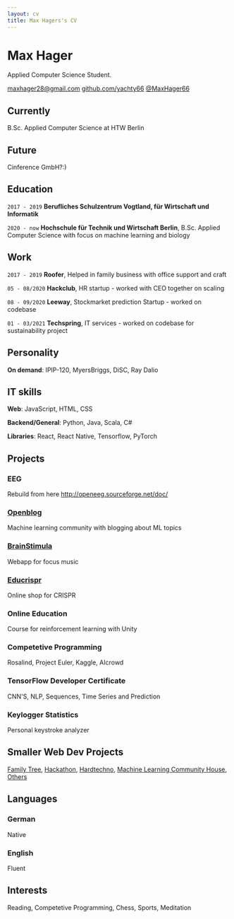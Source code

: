 ```yaml
---
layout: cv
title: Max Hagers's CV
---
```


# Max Hager


Applied Computer Science Student.

<div id="webaddress">
    <a href = "mailto: maxhager28@gmail.com">maxhager28@gmail.com</a>
    <a href="https://github.com/yachty66">github.com/yachty66</a>
    <a href="https://twitter.com/MaxHager66">@MaxHager66</a>
</div>

## Currently

B.Sc. Applied Computer Science at HTW Berlin

## Future

Cinference GmbH?:)

## Education

`2017 - 2019`
**Berufliches Schulzentrum Vogtland, für Wirtschaft und Informatik**

`2020 - now`
**Hochschule für Technik und Wirtschaft Berlin**, 
B.Sc. Applied Computer Science with focus on machine learning and biology

## Work

`2017 - 2019`
**Roofer**, Helped in family business with office support and craft

`05 - 08/2020`
**Hackclub**, HR startup - worked with CEO together on scaling

`08 - 09/2020`
**Leeway**, Stockmarket prediction Startup - worked on codebase

`01 - 03/2021`
**Techspring**, IT services - worked on codebase for sustainability project

## Personality

**On demand**: IPIP-120, MyersBriggs, DiSC, Ray Dalio

## IT skills

**Web**: JavaScript, HTML, CSS

**Backend/General**: Python, Java, Scala, C#

**Libraries**: React, React Native, Tensorflow, PyTorch

## Projects

### EEG

Rebuild from here http://openeeg.sourceforge.net/doc/

### [Openblog](https://www.openblog.ai/)

Machine learning community with blogging about ML topics

### [BrainStimula](https://www.brainstimula.com/)

Webapp for focus music

### [Educrispr](https://www.educrispr.com/)

Online shop for CRISPR

### Online Education

Course for reinforcement learning with Unity 

### Competetive Programming

Rosalind, Project Euler, Kaggle, AIcrowd

### TensorFlow Developer Certificate

CNN'S, NLP, Sequences, Time Series and Prediction

### Keylogger Statistics

Personal keystroke analyzer 

## Smaller Web Dev Projects

[Family Tree](https://www.meinel.world/), [Hackathon](https://www.techwizards.ai/), [Hardtechno](https://www.subatomicblack.com/), [Machine Learning Community House](https://www.intelligencehouse.org/), [Others](https://www.meinel-dach.com/)

## Languages 

### German 

Native

### English 

Fluent

## Interests

Reading, Competetive Programming, Chess, Sports, Meditation


